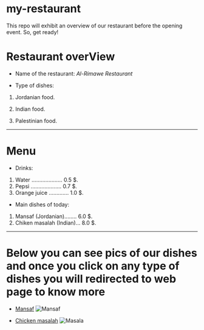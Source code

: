 # my-restaurant
This repo will exhibit an overview of our restaurant before the opening event. So, get ready!

# Restaurant overView 

- Name of the restaurant: *Al-Rimawe Restaurant*

- Type of dishes:

1. Jordanian food.

2. Indian food.

3. Palestinian food.

---

# Menu

* Drinks: 
1. Water .................... 0.5 $.     
2. Pepsi .................... 0.7 $.
3. Orange juice ............. 1.0 $.

* Main dishes of today: 
1. Mansaf (Jordanian)........ 6.0 $.
2. Chiken masalah (Indian)... 8.0 $.
---
# Below you can see pics of our dishes and once you click on any type of dishes you will redirected to web page to know more
- [Mansaf](https://en.wikipedia.org/wiki/Mansaf) ![Mansaf](https://1.bp.blogspot.com/-Hpl0hnzq3Ag/WzCrhqTTZJI/AAAAAAAAK6Q/7_yYs-pxhYA4muoa3IRBBcwtRU6zp4M1QCEwYBhgL/s1600-rw/Mansaf_02.jpg)

- [Chicken masalah](https://cafedelites.com/chicken-tikka-masala/) 
![Masala](https://littlesunnykitchen.com/wp-content/uploads/Chicke-tikka-masala-2-7.jpg)